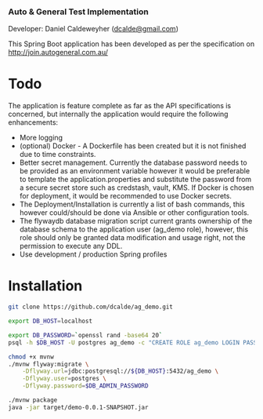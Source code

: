 ### Auto & General Test Implementation

Developer: Daniel Caldeweyher (dcalde@gmail.com)

This Spring Boot application has been developed as per the specification on http://join.autogeneral.com.au/

# Todo

The application is feature complete as far as the API specifications is concerned, but internally
the application would require the following enhancements:

* More logging
* (optional) Docker - A Dockerfile has been created but it is not finished due to time constraints.
* Better secret management. Currently the database password needs to be provided as an environment variable
however it would be preferable to template the application.properties and substitute the password from a secure secret 
store such as credstash, vault, KMS. If Docker is chosen for deployment, it would be recommended to use Docker secrets.
* The Deployment/Installation is currently a list of bash commands, this however could/should be done via Ansible or other configuration tools.
* The flywaydb database migration script current grants ownership of the database schema to the application user (ag_demo role), 
however, this role should only be granted data modification and usage right, not the permission to execute any DDL.
* Use development / production Spring profiles



# Installation

```bash
git clone https://github.com/dcalde/ag_demo.git

export DB_HOST=localhost

export DB_PASSWORD=`openssl rand -base64 20`
psql -h $DB_HOST -U postgres ag_demo -c "CREATE ROLE ag_demo LOGIN PASSWORD '$DB_PASSWORD'"

chmod +x mvnw
./mvnw flyway:migrate \
    -Dflyway.url=jdbc:postgresql://${DB_HOST}:5432/ag_demo \
    -Dflyway.user=postgres \
    -Dflyway.password=$DB_ADMIN_PASSWORD

./mvnw package
java -jar target/demo-0.0.1-SNAPSHOT.jar
```